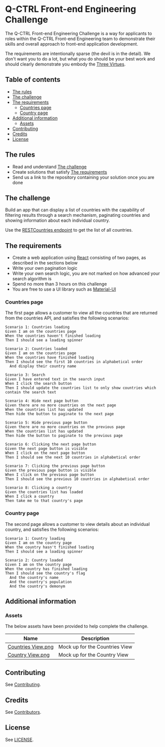 # Q-CTRL Front-end Engineering Challenge

The Q-CTRL Front-end Engineering Challenge is a way for applicants to roles within the Q-CTRL Front-end Engineering team to demonstrate their skills and overall approach to front-end application development.

The requirements are intentionally sparse (the devil is in the detail). We don't want you to do a lot, but what you do should be your best work and should clearly demonstrate you embody the [Three Virtues](http://threevirtues.com/).

## Table of contents

- [The rules](#the-rules)
- [The challenge](#the-challenge)
- [The requirements](#the-requirements)
  - [Countries page](#countries-page)
  - [Country page](#country-page)
- [Additional information](#additional-information)
  - [Assets](#assets)
- [Contributing](#contributing)
- [Credits](#credits)
- [License](#license)

## The rules

- Read and understand [The challenge](#the-challenge)
- Create solutions that satisfy [The requirements](#the-requirements)
- Send us a link to the repository containing your solution once you are done

## The challenge

Build an app that can display a list of countries with the capability of filtering results through a search mechanism, paginating countries and showing information about each individual country.

Use the [RESTCountries endpoint](https://restcountries.eu/rest/v2/all) to get the list of all countries.

## The requirements

- Create a web application using [React](https://reactjs.org/) consisting of two pages, as described in the sections below
- Write your own pagination logic
- Write your own search logic, you are not marked on how advanced your search algorithm is
- Spend no more than 3 hours on this challenge
- You are free to use a UI library such as [Material-UI](https://material-ui.com/)

### Countries page

The first page allows a customer to view all the countries that are returned from the countries API, and satisfies the following scenarios:

```text
Scenario 1: Countries loading
Given I am on the countries page
When the countries haven't finished loading
Then I should see a loading spinner

Scenario 2: Countries loaded
Given I am on the countries page
When the countries have finished loading
Then I should see the first 10 countries in alphabetical order
  And display their country name

Scenario 3: Search
Given I have entered text in the search input
When I click the search button
Then I should update the countries list to only show countries which contain the search text

Scenario 4: Hide next page button
Given there are no more countries on the next page
When the countries list has updated
Then hide the button to paginate to the next page

Scenario 5: Hide previous page button
Given there are no more countries on the previous page
When the countries list has updated
Then hide the button to paginate to the previous page

Scenario 6: Clicking the next page button
Given the next page button is visible
When I click on the next page button
Then I should see the next 10 countries in alphabetical order

Scenario 7: Clicking the previous page button
Given the previous page button is visible
When I click on the previous page button
Then I should see the previous 10 countries in alphabetical order

Scenario 8: Clicking a country
Given the countries list has loaded
When I click a country
Then take me to that country's page
```

### Country page

The second page allows a customer to view details about an individual country, and satisfies the following scenarios:

```text
Scenario 1: Country loading
Given I am on the country page
When the country hasn't finished loading
Then I should see a loading spinner

Scenario 2: Country loaded
Given I am on the country page
When the country has finished loading
Then I should see the country's flag
  And the country's name
  And the country's population
  And the country's demonym
```

## Additional information

### Assets

The below assets have been provided to help complete the challenge.

| Name                                              | Description                                                                                      |
| ------------------------------------------------- | ------------------------------------------------------------------------------------------------ |
| [Countries View.png](assets/Countries%20View.png) | Mock up for the Countries View                                                                      |
| [Country View.png](assets/Country%20View.png)     | Mock up for the Country View                                                                         |

## Contributing

See [Contributing](https://github.com/qctrl/.github/blob/master/CONTRIBUTING.md).

## Credits

See [Contributors](https://github.com/qctrl/front-end-challenge/graphs/contributors).

## License

See [LICENSE](LICENSE).
